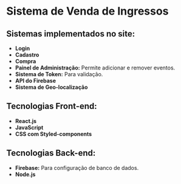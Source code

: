 # Sistema de Venda de Ingressos

## Sistemas implementados no site:
- **Login**
- **Cadastro**
- **Compra**
- **Painel de Administração:** Permite adicionar e remover eventos.
- **Sistema de Token:** Para validação.
- **API do Firebase**
- **Sistema de Geo-localização**

## Tecnologias Front-end:
- **React.js**
- **JavaScript**
- **CSS com Styled-components**

## Tecnologias Back-end:
- **Firebase:** Para configuração de banco de dados.
- **Node.js**

